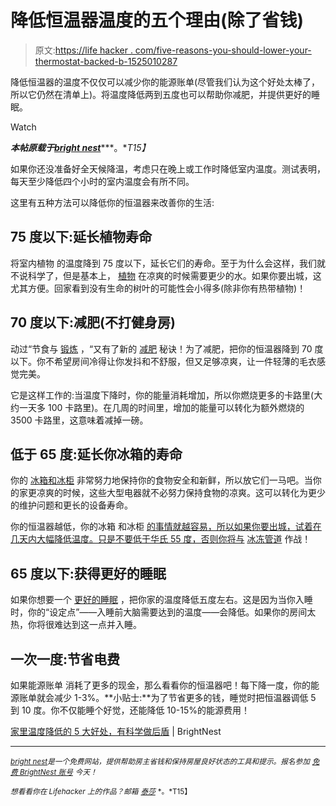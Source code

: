 # 降低恒温器温度的五个理由(除了省钱)

> 原文:[https://life hacker . com/five-reasons-you-should-lower-your-thermostat-backed-b-1525010287](https://lifehacker.com/five-reasons-you-should-lower-your-thermostat-backed-b-1525010287)

降低恒温器的温度不仅仅可以减少你的能源账单(尽管我们认为这个好处太棒了，所以它仍然在清单上)。将温度降低两到五度也可以帮助你减肥，并提供更好的睡眠。

Watch

***本帖原载于***[***bright nest***](https://brightnest.com/posts/5-benefits-of-lower-temperatures-at-home-backed-by-science)***。**T15】*

如果你还没准备好全天候降温，考虑只在晚上或工作时降低室内温度。测试表明，每天至少降低四个小时的室内温度会有所不同。

这里有五种方法可以降低你的恒温器来改善你的生活:

## 75 度以下:延长植物寿命

将室内植物 的温度降到 75 度以下，延长它们的寿命。至于为什么会这样，我们就不说科学了，但是基本上， [植物](https://lifehacker.com/want-to-create-a-more-productive-workspace-buy-some-de-1468507349) 在凉爽的时候需要更少的水。如果你要出城，这尤其方便。回家看到没有生命的树叶的可能性会小得多(除非你有热带植物)！

## 70 度以下:减肥(不打健身房)

动过“节食与 [锻炼](https://brightnest.com/posts/want-flat-abs-try-home-maintenance/) ，“又有了新的 [减肥](https://lifehacker.com/how-i-lost-100-pounds-5930378) 秘诀！为了减肥，把你的恒温器降到 70 度以下。你不希望房间冷得让你发抖和不舒服，但又足够凉爽，让一件轻薄的毛衣感觉完美。

它是这样工作的:当温度下降时，你的能量消耗增加，所以你燃烧更多的卡路里(大约一天多 100 卡路里)。在几周的时间里，增加的能量可以转化为额外燃烧的 3500 卡路里，这意味着减掉一磅。

## 低于 65 度:延长你冰箱的寿命

你的 [冰箱和冰柜](https://brightnest.com/todos/maintain-your-fridge-and-freezer) 非常努力地保持你的食物安全和新鲜，所以放它们一马吧。当你的家更凉爽的时候，这些大型电器就不必努力保持食物的凉爽。这可以转化为更少的维护问题和更长的设备寿命。

你的恒温器越低，你的冰箱 和冰柜 [的事情就越容易，所以如果你要出城，试着在几天内大幅降低温度。只是不要低于华氏 55 度，否则你将与](https://lifehacker.com/this-infographic-shows-you-how-to-organize-your-fridge-1507937555) [冰冻管道](https://brightnest.com/todos/prevent-your-pipes-from-freezing) 作战！

## 65 度以下:获得更好的睡眠

如果你想要一个 [更好的睡眠](https://lifehacker.com/how-can-i-fall-asleep-faster-1503720985) ，把你家的温度降低五度左右。这是因为当你入睡时，你的“设定点”——入睡前大脑需要达到的温度——会降低。如果你的房间太热，你将很难达到这一点并入睡。

## 一次一度:节省电费

如果能源账单 消耗了更多的现金，那么看看你的恒温器吧！每下降一度，你的能源账单就会减少 1-3%。**小贴士:**为了节省更多的钱，睡觉时把恒温器调低 5 到 10 度。你不仅能睡个好觉，还能降低 10-15%的能源费用！

[家里温度降低的 5 大好处，有科学做后盾](https://brightnest.com/posts/5-benefits-of-lower-temperatures-at-home-backed-by-science) | BrightNest

* * *

[<small>*bright nest*</small>](https://brightnest.com/)<small>*是一个免费网站，提供帮助房主省钱和保持房屋良好状态的工具和提示。报名参加*</small> [<small>*免费 BrightNest 账号*</small>](https://brightnest.com/users/sign_up) <small>*今天！*</small>

<small>*想看看你在 Lifehacker 上的作品？邮箱*</small> [<small>*泰莎*</small>](https://mail.google.com/mail/?view=cm&fs=1&tf=1&to=tessa@lifehacker.com) <small>*。*T15】</small>
